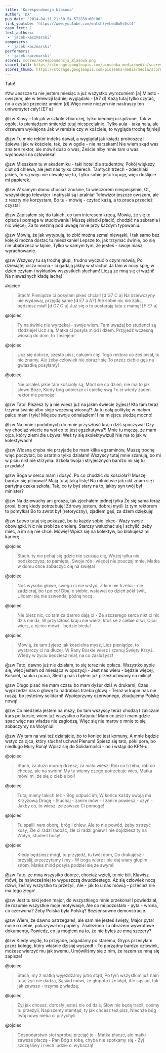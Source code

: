 ```yaml
---
title: 'Korespondencja klasowa'
author: 'DX'
pub_date: '2014-04-11 21:30:54.572838+00:00'
link_youtube: 'https://www.youtube.com/watch?v=LwaDoEs0st4'
capo_fret: 1
text_authors:
 - 'jacek-kaczmarski'
composers:
 - 'jacek-kaczmarski'
performers:
 - 'jacek-kaczmarski'
score1: scores/korespondencja_klasowa.png
score1_full: https://storage.googleapis.com/piosenka-media/media/scores/korespondencja_klasowa.png
score1_thumb: https://storage.googleapis.com/piosenka-media/media/scores/korespondencja_klasowa.png.180x0_q85_upscale.jpg
---
```


Tato!

#zw
Jeszcze tu nie jestem miesiąc a już wszystko wyrozumiem [a]
Miasto - owszem, ale w telewizji ładniej wyglądało - [A7 d]
Każą tutaj tylko czytać, no a czytać przecież umiem [d]
Więc mnie niczym nie nastraszy ten uniwersytet cały! [E7 a]

@zw
Klasy - tak jak w szkole zbiorczej, tylko biedniej urządzone,
Tak w ogóle, to pieniądzem śmierdzi tutaj niespecjalnie.
Tylko aula - taka hala, ale drzewem wyklejona
Jak w remizie czy w kościele, to wygląda trochę fajniej!

@zw
Tu mnie rektor indeks dawał, a wyglądał jak ksiądz proboszcz
I śpiewali jak w kościele, tak, że w ogóle - nie narzekam!
Nie wiem skąd was zna ten rektor, ale mówił dużo o was,
Żeście niby mnie tam u was wychowali na człowieka!

@zw
Mieszkam tu w akademiku - taki hotel dla studentów,
Pokój większy ciut od chlewa, ale jest nas tylko czterech.
Tamtych trzech - zdechlaki jakieś, forsą więc nie chwalę się tu,
Tylko sobie jeść kupuję, więc doślijcie mi papierek.

@zw
W samym domu chociaż znośnie, to wieczorem niespecjalnie,
Ot, wszystkiego telewizor i natryski są i pralnia!
Telewizor jeszcze owszem, ale z reszty nie korzystam,
Bo tu - mówię - czytać każą, a to praca przecież czysta!

@zw
Zapisałem się do takich, co tym interesem kręcą,
Mówią, że się to opłaca i pomaga w studiowaniu!
Muszę składki płacić, chodzić na zebrania i nic więcej,
Za to wezmą pod uwagę mnie przy każdym typowaniu.

@zw
Mówią, że jak wytypują, to zbić można szmal niewąski,
I tak samo bez kolejki można dostać tu mieszkanie!
Lepsze to, jak trzymać świnie, bo się nie ubabrzesz w łajnie,
Tylko w samym tym, że jesteś - swoje masz wyrachowanie.

@zw
Wszyscy tu są trochę głupi, trudno wyczuć o czym mówią,
Po dziesiątej cisza nocna - ci gadają jakby w strachu!
Ja tam w nocy śpię, w dzień czytam i wykładów wszystkich słucham!
Liczą ze mną się ci ważni! Na nieważnych kładę lachę!

#ojciec
>Stach! Pieniądze ci posyłam jakeś chciał! [d G7 C a]
>Na dziewczyny nie wydawaj, przyjdą same [d E7 a A7]
>Ale sobie nic nie żałuj, będziesz miał! [d G7 C a]
>Już się o to postarają tata z mamą! [F E7 a]

@ojciec
>Ty na świnie nie wyrzekaj - swoje wiem.
>Tam uważaj bo studenci są złodzieje!
>Ucz się. Matka ci posyła miód i dżem.
>Przyjedź wczesną wiosną do dom, to zasiejem!

@ojciec
>Ucz się dobrze, często pisz, całujem cię!
>Tego rektora co żeś pisał, to nie znamy,
>Ale żeby człowiek nie obraził się
>To przez ciebie gęś na gwiazdkę posyłamy!

@ojciec
>Nie pisałeś jakie tam kościoły są,
>Módl się co dzień, nie ma to jak słowo Boże,
>Kiedy bóg odbierze ci opiekę swą
>To ci wtedy żaden rektor nie pomoże!

@zw
Tato! Piszesz ty a nie wiesz już na jakim świecie żyjesz!
Kto tam teraz trzyma świnie albo sieje wczesną wiosną!?
Ja tu całą politykę w małym palcu mam i tyle!
Miejsce swoje odnalazłem! I na miejscu siedzę mocno!

@zw
Na mnie i podobnych do mnie przyszłość kraju dziś spoczywa!
Czy wy chociaż wiecie na wsi co to jest egzekutywa?!
Mnie tu męczą, że mam ojca, który ziemi źle używa!
Weź ty się skolektywizuj! Nie ma to jak w kolektywach!

@zw
Wiosną chyba nie przyjadę bo mam kilka egzaminów,
Muszę trochę więc poczytać, bo ostatnio tylko działam!
Wszyscy tutaj mnie szanują, bo mi w piciu nikt nie strzyma:
Szkoła twoja i stryjecznych bardzo mi się tu przydała!

@zw
Boga w sercu mam i dosyć. Po co chodzić do kościoła?!
Muszę bardzo się pilnować! Mają tutaj taką listę!
Na rolnictwie jak nikt znam się i partyjna czeka szkoła,
Tak, co ty byś stary na to, jakby syn twój był minister?

@zw
Na dziewuchy ani grosza, tak zjechałem jednej tyłka
Że się sama teraz prosi, biorę kiedy potrzebuję!
Zdrowy jestem, dobrej myśli (z tym rektorem to pomyłka)
Bo to zwrot był (retoryczny), zjadłem gęś, za dżem dziękuję!

@zw
Łatwo tutaj się pokazać, bo tu każdy sobie lekce-
Waży swoje obowiązki. Nic nie zrobi za cholerę.
Starczy wsłuchać się i schylić, żeby mieć, a im się nie chce.
Mówię! Wpisz się na kolektyw, bo blokujesz mi karierę.

@ojciec
>Stach, ty nie pchaj się gdzie nie szukają cię,
>Wyżej tyłka nie podskoczysz, to pamiętaj,
>Swoje rób i więcej nie pouczaj mnie,
>Matka w domu chce zobaczyć cię na święta!

@ojciec
>Noś wysoko głowę, swego ci nie wstyd,
>Z kim nie trzeba - nie zadzieraj, bo i po co!
>Dbaj o siebie, wstawaj co dzień póki świt,
>Ulicami się nie szwendaj późną nocą.

@ojciec
>Nie bierz nic, co tam za darmo dają ci -
>Ze szczerego serca nikt ci nic dziś nie da,
>W przyszłość kraju nie wierz, ktoś se z ciebie drwi,
>Ojcu wierz, a ojciec mówi - będzie bieda!

@ojciec
>Mówią, że tam żyjesz jak kościelna mysz,
>Licz pieniądze, to wystarczy ci na dłużej,
>W Rany Boskie wierz i szanuj Święty Krzyż.
>Wtedy w życiu będziesz miał, na co zasłużysz!

@zw
Tato, dawno już nie działam, to się teraz nie opłaca.
Wszystko sypie się, więc jestem od miesiąca w opozycji -
Jest nas wielu - będzie więcej, Kościół, nauka i praca,
Śledzą nas i byłem już przesłuchiwany na milicji!

@zw
Długo pisać nie mam czasu bo mam dyżur dziś w drukarni,
Czas wyprzedził nas o głowę to nadrabiać trzeba głową -
Teraz w kupie nas nie ruszą, bo jesteśmy solidarni!
Wypieprzymy czerwonego, zbudujemy Polskę nową!

@zw
Co niedziela jestem na mszy, bo tam wszyscy teraz chodzą
I zaliczam kurs po kursie, wiem już wszystko o Katyniu!
Mam co jeść i mam gdzie spać więc nas władze nie zagłodzą,
Więc się nie martw o mnie to się zobaczymy na Wołyniu!

@zw
Wy tam na wsi też działajcie, bo to koniec jest komuny,
A mnie będzie wstyd za ojca, który słuchał uchwał Plenum!
Śpiesz się tato, póki pora, bo niedługo Mury Runą!
Wpisz się do Solidarności - no i wstąp do KPN-u.

@ojciec
>Stach, za dużo mordę drzesz, za mało wiesz!
>Rób co trzeba, rób co chcesz, ale na swoim!
>My tu wiemy czego potrzebuje wieś,
>Matka mówi mi, że się o ciebie boi!

@ojciec
>Tutaj mamy takich też - Bóg odpuść im,
>W końcu każdy swoją ma Krzyżową Drogę -
>Słuchaj - zanim mów - i zanim powiesz - czyń -
>Jakby co, to wiesz, że zawsze Ci pomogę!

@ojciec
>Tu spalili nam oborę, bróg i chlew,
>Ale to nie powód, żeby ostrzyć kosy,
>Źle ci radzi radość, źle ci radzi gniew
>I nie dojdziesz ty na Wołyń, student bosy!

@ojciec
>Kiedy będziesz mógł, to przyjedź, tu twój dom,
>Co drukujesz - przyślij, przeczytamy i my -
>W boga wierz i nie daj wiary głupim snom,
>Matka miód posyła podziel się ze swymi!

@zw
Tato, ze mną wszystko dobrze, chociaż wzięli, to nie bili,
Klawisz mówi, że najwcześniej to wypuszczą dwudziestego.
Aż się człowiek nocą dziwi, żeśmy wszystko to przeżyli,
Ale - jak to u nas mówią - przecież nie ma tego złego!

@zw
Jest tu taki jeden major, do wszystkiego mnie przekonał
I powiedział, że rozumie wszystkie moje motywacje,
Ale co mi pozostało - pyta - wrona, co czerwona?
Żeby Polska była Polską? Bezsensowne demonstracje.

@zw
Wiem, że dawno ostrzegałeś, ale sam nie jesteś święty,
Major pytał mnie o ciebie, pokazywał mi papiery.
Znaleziono za obrazem wywrotowe dokumenty,
Powiedz, co ja mogłem na to, że nie byłeś ze mną szczery?

@zw
Kiedy wyjdę, to przyjadę, pogadamy po staremu,
Gryps przesyłam przez kolegę, który właśnie dzisiaj wyszedł -
To porządny bardzo człowiek, możesz wierzyć mu jak swemu,
Umówiliśmy się z nim, że razem ze mną się zapisze!

@ojciec
>Stach, my z matką wyjeżdżamy jutro stąd,
>Po tym wszystkim już nam tutaj żyć nie dadzą,
>Sąsiad mówi, że głupota i że błąd,
>Ale sąsiad, tak jak zawsze - trzyma z władzą.

@ojciec
>Żyj jak chcesz, dorosły jesteś nie od dziś,
>Słów nie będę tracił, cośmy tu przeżyli,
>Napiszemy stamtąd, ty jak chcesz też pisz,
>Niechże bóg twój nowy nieba ci przychyli.

@ojciec
>Gospodarstwo stoi spróbuj przejąć je -
>Matka płacze, ale matki zawsze płaczą -
>Pan Bóg z tobą, chyba nie spotkamy się -
>Żyj szczęśliwy i niech ludzie ci wybaczą!